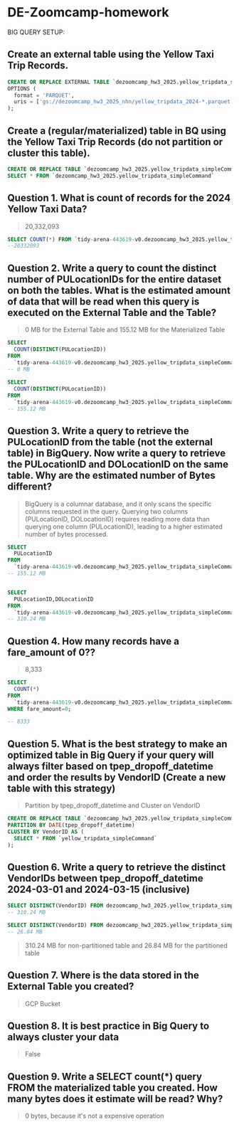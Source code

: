 # DE-Zoomcamp-homework


BIG QUERY SETUP:
## Create an external table using the Yellow Taxi Trip Records.

```sql
CREATE OR REPLACE EXTERNAL TABLE `dezoomcamp_hw3_2025.yellow_tripdata_simpleCommand`
OPTIONS (
  format = 'PARQUET',
  uris = ['gs://dezoomcamp_hw3_2025_nhn/yellow_tripdata_2024-*.parquet']
);

```


## Create a (regular/materialized) table in BQ using the Yellow Taxi Trip Records (do not partition or cluster this table).

```sql
CREATE OR REPLACE TABLE `dezoomcamp_hw3_2025.yellow_tripdata_simpleCommand_regular` AS
SELECT * FROM `dezoomcamp_hw3_2025.yellow_tripdata_simpleCommand`

```

##  Question 1.  What is count of records for the 2024 Yellow Taxi Data?

> 20,332,093

```sql
SELECT COUNT(*) FROM `tidy-arena-443619-v0.dezoomcamp_hw3_2025.yellow_tripdata_simpleCommand`;
--20332093
```

##  Question 2. Write a query to count the distinct number of PULocationIDs for the entire dataset on both the tables. What is the estimated amount of data that will be read when this query is executed on the External Table and the Table?

> 0 MB for the External Table and 155.12 MB for the Materialized Table

```sql
SELECT
  COUNT(DISTINCT(PULocationID))
FROM
  `tidy-arena-443619-v0.dezoomcamp_hw3_2025.yellow_tripdata_simpleCommand`;
-- 0 MB
  
SELECT
  COUNT(DISTINCT(PULocationID))
FROM
  `tidy-arena-443619-v0.dezoomcamp_hw3_2025.yellow_tripdata_simpleCommand_regular`;
-- 155.12 MB
```

## Question 3. Write a query to retrieve the PULocationID from the table (not the external table) in BigQuery. Now write a query to retrieve the PULocationID and DOLocationID on the same table. Why are the estimated number of Bytes different?

> BigQuery is a columnar database, and it only scans the specific columns requested in the query. Querying two columns (PULocationID, DOLocationID) requires reading more data than querying one column (PULocationID), leading to a higher estimated number of bytes processed.

```sql
SELECT
  PULocationID
FROM
  `tidy-arena-443619-v0.dezoomcamp_hw3_2025.yellow_tripdata_simpleCommand_regular`;
-- 155.12 MB


SELECT
  PULocationID,DOLocationID
FROM
  `tidy-arena-443619-v0.dezoomcamp_hw3_2025.yellow_tripdata_simpleCommand_regular`;
-- 310.24 MB
```


## Question 4. How many records have a fare_amount of 0??

> 8,333

```sql
SELECT
  COUNT(*)
FROM
  `tidy-arena-443619-v0.dezoomcamp_hw3_2025.yellow_tripdata_simpleCommand`
WHERE fare_amount=0;

-- 8333
```


## Question 5. What is the best strategy to make an optimized table in Big Query if your query will always filter based on tpep_dropoff_datetime and order the results by VendorID (Create a new table with this strategy)

> Partition by tpep_dropoff_datetime and Cluster on VendorID

```sql
CREATE OR REPLACE TABLE `dezoomcamp_hw3_2025.yellow_tripdata_simpleCommand_optimized`
PARTITION BY DATE(tpep_dropoff_datetime)
CLUSTER BY VendorID AS (
  SELECT * FROM `yellow_tripdata_simpleCommand`
);
```

## Question 6. Write a query to retrieve the distinct VendorIDs between tpep_dropoff_datetime 2024-03-01 and 2024-03-15 (inclusive)

```sql
SELECT DISTINCT(VendorID) FROM dezoomcamp_hw3_2025.yellow_tripdata_simpleCommand_regular WHERE tpep_dropoff_datetime > '2024-03-01' AND tpep_dropoff_datetime <= '2024-03-15';
-- 310.24 MB

SELECT DISTINCT(VendorID) FROM dezoomcamp_hw3_2025.yellow_tripdata_simpleCommand_optimized WHERE tpep_dropoff_datetime > '2024-03-01' AND tpep_dropoff_datetime <= '2024-03-15';
-- 26.84 MB
```
> 310.24 MB for non-partitioned table and 26.84 MB for the partitioned table



## Question 7. Where is the data stored in the External Table you created?

> GCP Bucket


## Question 8. It is best practice in Big Query to always cluster your data

> False

## Question 9. Write a SELECT count(*) query FROM the materialized table you created. How many bytes does it estimate will be read? Why?

> 0 bytes, because it's not a expensive operation

